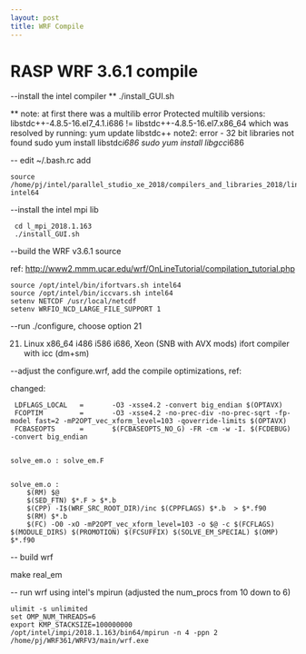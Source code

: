 ```yaml
---
layout: post
title: WRF Compile
---
```


# RASP WRF 3.6.1 compile

--install the intel compiler ** 
  ./install_GUI.sh   
   
  ** note: at first there was a multilib error 
   Protected multilib versions: libstdc++-4.8.5-16.el7_4.1.i686 != libstdc++-4.8.5-16.el7.x86_64 
   which was resolved by running: yum update libstdc++ 
   note2: error - 32 bit libraries not found
   sudo yum install libstdc*i686
   sudo yum install libgcc*i686

-- edit ~/.bash.rc add
```
source /home/pj/intel/parallel_studio_xe_2018/compilers_and_libraries_2018/linux/bin/compilervars.sh intel64
```
    
 --install the intel mpi lib  
```
 cd l_mpi_2018.1.163   
 ./install_GUI.sh 
```

 --build the WRF v3.6.1 source 
 
 ref: http://www2.mmm.ucar.edu/wrf/OnLineTutorial/compilation_tutorial.php
 ```
 source /opt/intel/bin/ifortvars.sh intel64 
 source /opt/intel/bin/iccvars.sh intel64 
 setenv NETCDF /usr/local/netcdf 
 setenv WRFIO_NCD_LARGE_FILE_SUPPORT 1 
 ```
  
 --run ./configure, choose option 21 
 
   21.  Linux x86_64 i486 i586 i686, Xeon (SNB with AVX mods) ifort compiler with icc  (dm+sm) 
    
 --adjust the configure.wrf, add the compile optimizations, ref:  
 
 changed:  
```
 LDFLAGS_LOCAL   =       -O3 -xsse4.2 -convert big_endian $(OPTAVX) 
 FCOPTIM         =       -O3 -xsse4.2 -no-prec-div -no-prec-sqrt -fp-model fast=2 -mP2OPT_vec_xform_level=103 -qoverride-limits $(OPTAVX) 
 FCBASEOPTS      =       $(FCBASEOPTS_NO_G) -FR -cm -w -I. $(FCDEBUG) -convert big_endian 
  
  
solve_em.o : solve_em.F 
 
 
solve_em.o : 
	$(RM) $@ 
	$(SED_FTN) $*.F > $*.b  
	$(CPP) -I$(WRF_SRC_ROOT_DIR)/inc $(CPPFLAGS) $*.b  > $*.f90 
	$(RM) $*.b 
	$(FC) -O0 -xO -mP2OPT_vec_xform_level=103 -o $@ -c $(FCFLAGS) $(MODULE_DIRS) $(PROMOTION) $(FCSUFFIX) $(SOLVE_EM_SPECIAL) $(OMP) $*.f90 
```

 -- build wrf 
 
 make real_em 
  
 -- run wrf using intel's mpirun (adjusted the num_procs from 10 down to 6) 
 ```
ulimit -s unlimited 
set OMP_NUM_THREADS=6 
export KMP_STACKSIZE=100000000 
/opt/intel/impi/2018.1.163/bin64/mpirun -n 4 -ppn 2 /home/pj/WRF361/WRFV3/main/wrf.exe 
```
